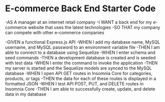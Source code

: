 # E-commerce Back End Starter Code
-AS A manager at an internet retail company
-I WANT a back end for my e-commerce website that uses the latest technologies
-SO THAT my company can compete with other e-commerce companies

-GIVEN a functional Express.js API
-WHEN I add my database name, MySQL username, and MySQL password to an environment variable file
-THEN I am able to connect to a database using Sequelize
-WHEN I enter schema and seed commands
-THEN a development database is created and is seeded with test data
-WHEN I enter the command to invoke the application
-THEN my server is started and the Sequelize models are synced to the MySQL database
-WHEN I open API GET routes in Insomnia Core for categories, products, or tags
-THEN the data for each of these routes is displayed in a formatted JSON
-WHEN I test API POST, PUT, and DELETE routes in Insomnia Core
-THEN I am able to successfully create, update, and delete data in my database
